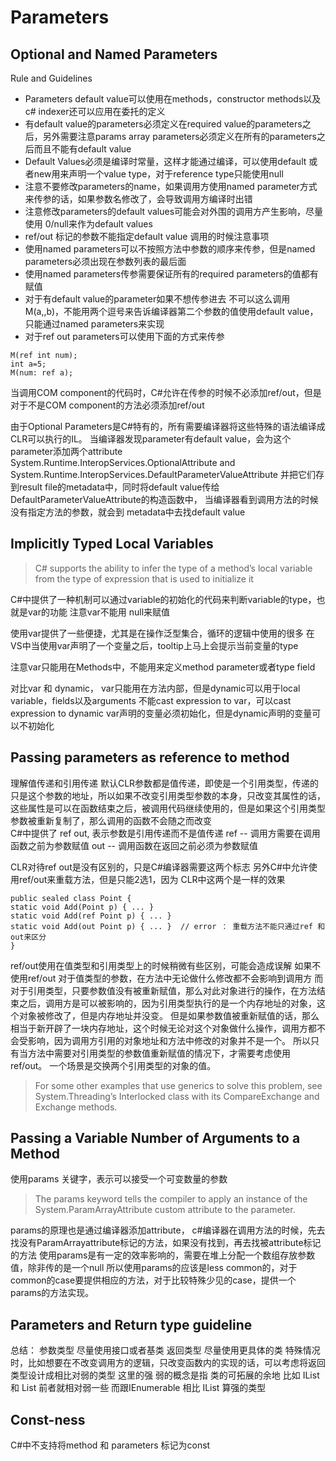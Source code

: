 # Parameters

## Optional and Named Parameters

  Rule and Guidelines
  * Parameters default value可以使用在methods，constructor methods以及c# indexer还可以应用在委托的定义
  * 有default value的parameters必须定义在required value的parameters之后，另外需要注意params array parameters必须定义在所有的parameters之后而且不能有default value
  * Default Values必须是编译时常量，这样才能通过编译，可以使用default 或者new用来声明一个value type，对于reference type只能使用null
  * 注意不要修改parameters的name，如果调用方使用named parameter方式来传参的话，如果参数名修改了，会导致调用方编译时出错
  * 注意修改parameters的default values可能会对外围的调用方产生影响，尽量使用 0/null来作为default values
  * ref/out 标记的参数不能指定default value
  调用的时候注意事项
  * 使用named parameters可以不按照方法中参数的顺序来传参，但是named parameters必须出现在参数列表的最后面 
  * 使用named parameters传参需要保证所有的required parameters的值都有赋值
  * 对于有default value的parameter如果不想传参进去 不可以这么调用M(a,,b)，不能用两个逗号来告诉编译器第二个参数的值使用default value，只能通过named parameters来实现
  * 对于ref out parameters可以使用下面的方式来传参
```
M(ref int num);
int a=5;
M(num: ref a);
```

  当调用COM component的代码时，C#允许在传参的时候不必添加ref/out，但是对于不是COM component的方法必须添加ref/out
  
  由于Optional Parameters是C#特有的，所有需要编译器将这些特殊的语法编译成CLR可以执行的IL。
  当编译器发现parameter有default value，会为这个parameter添加两个attribute System.Runtime.InteropServices.OptionalAttribute and System.Runtime.InteropServices.DefaultParameterValueAttribute 并把它们存到result file的metadata中，同时将default value传给DefaultParameterValueAttribute的构造函数中， 当编译器看到调用方法的时候没有指定方法的参数，就会到 metadata中去找default value

## Implicitly Typed Local Variables

  > C# supports the ability to infer the type of a method’s local variable from the type of expression that is used to initialize it
  
  C#中提供了一种机制可以通过variable的初始化的代码来判断variable的type，也就是var的功能
  注意var不能用 null来赋值
 
  使用var提供了一些便捷，尤其是在操作泛型集合，循环的逻辑中使用的很多
  在VS中当使用var声明了一个变量之后，tooltip上马上会提示当前变量的type

  注意var只能用在Methods中，不能用来定义method parameter或者type field

  对比var 和 dynamic， 
  var只能用在方法内部，但是dynamic可以用于local variable，fields以及arguments
  不能cast expression to var，可以cast expression to dynamic
  var声明的变量必须初始化，但是dynamic声明的变量可以不初始化

## Passing parameters as reference to method

  理解值传递和引用传递
  默认CLR参数都是值传递，即使是一个引用类型，传递的只是这个参数的地址，所以如果不改变引用类型参数的本身，只改变其属性的话，这些属性是可以在函数结束之后，被调用代码继续使用的，但是如果这个引用类型参数被重新复制了，那么调用的函数不会随之而改变  
  C#中提供了 ref out, 表示参数是引用传递而不是值传递
  ref -- 调用方需要在调用函数之前为参数赋值
  out -- 调用函数在返回之前必须为参数赋值

  CLR对待ref out是没有区别的，只是C#编译器需要这两个标志
  另外C#中允许使用ref/out来重载方法，但是只能2选1，因为 CLR中这两个是一样的效果

 ``` 
public sealed class Point {
static void Add(Point p) { ... }
static void Add(ref Point p) { ... }
static void Add(out Point p) { ... }  // error ： 重载方法不能只通过ref 和 out来区分
}
 ```
  
  ref/out使用在值类型和引用类型上的时候稍微有些区别，可能会造成误解
  如果不使用ref/out 对于值类型的参数，在方法中无论做什么修改都不会影响到调用方
  而对于引用类型，只要参数值没有被重新赋值，那么对此对象进行的操作，在方法结束之后，调用方是可以被影响的，因为引用类型执行的是一个内存地址的对象，这个对象被修改了，但是内存地址并没变。
  但是如果参数值被重新赋值的话，那么相当于新开辟了一块内存地址，这个时候无论对这个对象做什么操作，调用方都不会受影响，因为调用方引用的对象地址和方法中修改的对象并不是一个。 
  所以只有当方法中需要对引用类型的参数值重新赋值的情况下，才需要考虑使用ref/out。
  一个场景是交换两个引用类型的对象的值。

  >For some other examples that use generics to solve this problem, see System.Threading’s Interlocked class with its CompareExchange and Exchange methods.

 ## Passing a Variable Number of Arguments to a Method
 
   使用params 关键字，表示可以接受一个可变数量的参数
   > The params keyword tells the compiler to apply an instance of the System.ParamArrayAttribute custom attribute to the parameter. 
  
  params的原理也是通过编译器添加attribute，
  c#编译器在调用方法的时候，先去找没有ParamArrayattribute标记的方法，如果没有找到，再去找被attribute标记的方法
  使用params是有一定的效率影响的，需要在堆上分配一个数组存放参数值，除非传的是一个null
  所以使用params的应该是less common的，对于common的case要提供相应的方法，对于比较特殊少见的case，提供一个params的方法实现。

## Parameters and Return type guideline

  总结： 
  参数类型 尽量使用接口或者基类 
  返回类型 尽量使用更具体的类
  特殊情况时，比如想要在不改变调用方的逻辑，只改变函数内的实现的话，可以考虑将返回类型设计成相比对弱的类型
  这里的强 弱的概念是指 类的可拓展的余地 
  比如 IList<String> 和 List<String> 前者就相对弱一些
  而跟IEnumerable<String> 相比 IList<String> 算强的类型

## Const-ness

  C#中不支持将method 和 parameters 标记为const
  
